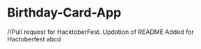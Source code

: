 # Birthday-Card-App
//Pull request for HacktoberFest. Updation of README
Added for Hactoberfest
abcd
